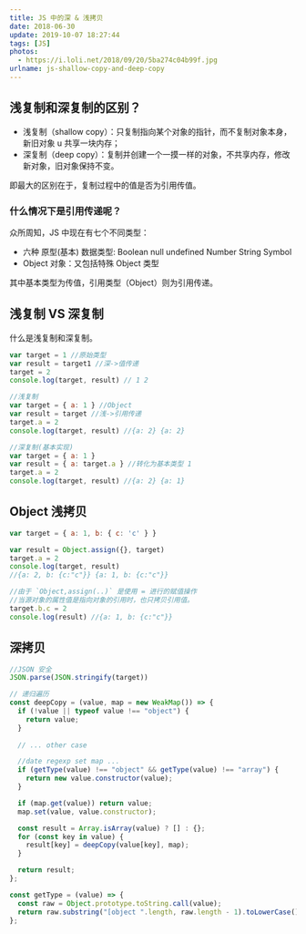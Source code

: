 ```yaml
---
title: JS 中的深 & 浅拷贝
date: 2018-06-30
update: 2019-10-07 18:27:44
tags: [JS]
photos:
  - https://i.loli.net/2018/09/20/5ba274c04b99f.jpg
urlname: js-shallow-copy-and-deep-copy
---
```


## 浅复制和深复制的区别？

- 浅复制（shallow copy）：只复制指向某个对象的指针，而不复制对象本身，新旧对象 u 共享一块内存；
- 深复制（deep copy）：复制并创建一个一摸一样的对象，不共享内存，修改新对象，旧对象保持不变。

即最大的区别在于，复制过程中的值是否为引用传值。

<!--more-->

### 什么情况下是引用传递呢？

众所周知，JS 中现在有七个不同类型：

- 六种 原型(基本) 数据类型: Boolean null undefined Number String Symbol
- Object 对象：又包括特殊 Object 类型

其中基本类型为传值，引用类型（Object）则为引用传递。

## 浅复制 VS 深复制

什么是浅复制和深复制。

```javascript
var target = 1 //原始类型
var result = target1 //深->值传递
target = 2
console.log(target, result) // 1 2

//浅复制
var target = { a: 1 } //Object
var result = target //浅->引用传递
target.a = 2
console.log(target, result) //{a: 2} {a: 2}

//深复制(基本实现)
var target = { a: 1 }
var result = { a: target.a } //转化为基本类型 1
target.a = 2
console.log(target, result) //{a: 2} {a: 1}
```

## Object 浅拷贝

```javascript
var target = { a: 1, b: { c: 'c' } }

var result = Object.assign({}, target)
target.a = 2
console.log(target, result)
//{a: 2, b: {c:"c"}} {a: 1, b: {c:"c"}}

//由于 `Object,assign(..)` 是使用 = 进行的赋值操作
//当源对象的属性值是指向对象的引用时，也只拷贝引用值。
target.b.c = 2
console.log(result) //{a: 1, b: {c:"c"}}
```

## 深拷贝

```javascript
//JSON 安全
JSON.parse(JSON.stringify(target))

// 递归遍历
const deepCopy = (value, map = new WeakMap()) => {
  if (!value || typeof value !== "object") {
    return value;
  }
  
  // ... other case

  //date regexp set map ...
  if (getType(value) !== "object" && getType(value) !== "array") {
    return new value.constructor(value);
  }

  if (map.get(value)) return value;
  map.set(value, value.constructor);

  const result = Array.isArray(value) ? [] : {};
  for (const key in value) {
    result[key] = deepCopy(value[key], map);
  }

  return result;
};

const getType = (value) => {
  const raw = Object.prototype.toString.call(value);
  return raw.substring("[object ".length, raw.length - 1).toLowerCase();
};
```
